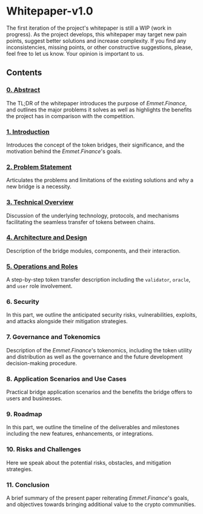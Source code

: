 # Whitepaper-v1.0

The first iteration of the project's whitepaper is still a WIP (work in progress). As the project develops, this whitepaper may target new pain points, suggest better solutions and increase complexity. If you find any inconsistencies, missing points, or other constructive suggestions, please, feel free to let us know. Your opinion is important to us.

## Contents

### [0. Abstract](./chapters/0.Abstract.md)
The TL;DR of the whitepaper introduces the purpose of $Emmet.Finance$, and outlines the major problems it solves as well as highlights the benefits the project has in comparison with the competition.
### [1. Introduction](./chapters/1.Introduction.md)
Introduces the concept of the token bridges, their significance, and the motivation behind the $Emmet.Finance$'s goals.
### [2. Problem Statement](./chapters/2.ProblemStatement.md)
Articulates the problems and limitations of the existing solutions and why a new bridge is a necessity.
### [3. Technical Overview](./chapters/3.TechnicalOverview.md)
Discussion of the underlying technology, protocols, and mechanisms facilitating the seamless transfer of tokens between chains.
### [4. Architecture and Design](./chapters/4.ArchitectureAndDesign.md)
Description of the bridge modules, components, and their interaction.
### [5. Operations and Roles](./chapters/5.OperationsAndRoles.md)
A step-by-step token transfer description including the `validator`, `oracle`, and `user` role involvement.
### 6. Security
In this part, we outline the anticipated security risks, vulnerabilities, exploits, and attacks alongside their mitigation strategies.
### 7. Governance and Tokenomics
Description of the $Emmet.Finance$'s tokenomics, including the token utility and distribution as well as the governance and the future development decision-making procedure.
### 8. Application Scenarios and Use Cases
Practical bridge application scenarios and the benefits the bridge offers to users and businesses.
### 9. Roadmap
In this part, we outline the timeline of the deliverables and milestones including the new features, enhancements, or integrations.
### 10. Risks and Challenges
Here we speak about the potential risks, obstacles, and mitigation strategies.
### 11. Conclusion
A brief summary of the present paper reiterating $Emmet.Finance$'s goals, and objectives towards bringing additional value to the crypto communities.
